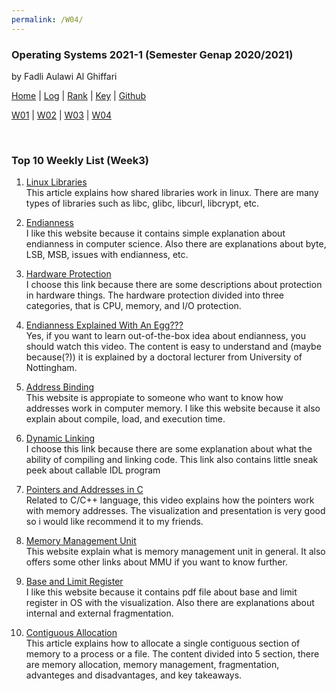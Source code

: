 ```yaml
---
permalink: /W04/
---
```


### **Operating Systems 2021-1 (Semester Genap 2020/2021)**

by Fadli Aulawi Al Ghiffari

[Home](https://fadlia68.github.io/os211/ "Home Page") | [Log](https://fadlia68.github.io/os211/TXT/mylog.txt) | [Rank](https://fadlia68.github.io/os211/TXT/myrank.txt) | [Key](https://fadlia68.github.io/os211/TXT/mypubkey.txt) | [Github](https://github.com/fadlia68/os211/)

[W01](https://fadlia68.github.io/os211/W01/) | [W02](https://fadlia68.github.io/os211/W02/) | [W03](https://fadlia68.github.io/os211/W03/) | [W04](https://fadlia68.github.io/os211/W04/)

<br>

### Top 10 Weekly List (Week3)

1. [Linux Libraries][1]<br>
This article explains how shared libraries work in linux. There are many types of libraries such as libc, glibc, libcurl, libcrypt, etc.

2. [Endianness][2]<br>
I like this website because it contains simple explanation about endianness in computer science. Also there are explanations about byte, LSB, MSB, issues with endianness, etc. 

3. [Hardware Protection][3]<br>
I choose this link because there are some descriptions about protection in hardware things. The hardware protection divided into three categories, that is CPU, memory, and I/O protection.

4. [Endianness Explained With An Egg???][4]<br>
Yes, if you want to learn out-of-the-box idea about endianness, you should watch this video. The content is easy to understand and (maybe because(?)) it is explained by a doctoral lecturer from University of Nottingham.

5. [Address Binding][5]<br>
This website is appropiate to someone who want to know how addresses work in computer memory. I like this website because it also explain about compile, load, and execution time.

6. [Dynamic Linking][6]<br>
I choose this link because there are some explanation about what the ability of compiling and linking code. This link also contains little sneak peek about callable IDL program

7. [Pointers and Addresses in C][7]<br>
Related to C/C++ language, this video explains how the pointers work with memory addresses. The visualization and presentation is very good so i would like recommend it to my friends.

8. [Memory Management Unit][8]<br>
This website explain what is memory management unit in general. It also offers some other links about MMU if you want to know further.
 
9. [Base and Limit Register][9]<br>
I like this website because it contains pdf file about base and limit register in OS with the visualization. Also there are explanations about internal and external fragmentation.

10. [Contiguous Allocation][10]<br>
This article explains how to allocate a single contiguous section of memory to a process or a file. The content divided into 5 section, there are memory allocation, memory management, fragmentation, advanteges and disadvantages, and key takeaways.

[1]: https://www.tecmint.com/understanding-shared-libraries-in-linux/
[2]: https://www.freecodecamp.org/news/what-is-endianness-big-endian-vs-little-endian/
[3]: https://www.includehelp.com/operating-systems/hardware-protection.aspx
[4]: https://www.youtube.com/watch?v=NcaiHcBvDR4
[5]: https://www.techwalla.com/articles/what-is-address-binding
[6]: https://www.l3harrisgeospatial.com/docs/dynamiclinking.html
[7]: https://www.youtube.com/watch?v=sjQb7TGTO9U
[8]: https://whatis.techtarget.com/definition/memory-management-unit-MMU
[9]: https://silo.tips/download/what-is-the-base-register-and-what-is-the-limit-register
[10]: https://binaryterms.com/contiguous-memory-allocation-in-operating-system.html

